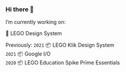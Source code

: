 ### Hi there 👋

I’m currently working on: 

🌱 LEGO Design System


Previously:
`2021` 📦 LEGO Klik Design System  
`2021` 📦 Google I/O  
`2020` 📦 LEGO Education Spike Prime Essentials  


<!--
**jorgenskogmo/jorgenskogmo** is a ✨ _special_ ✨ repository because its `README.md` (this file) appears on your GitHub profile.

Here are some ideas to get you started:

- 🔭 I’m currently working on ...
- 🌱 I’m currently learning ...
- 👯 I’m looking to collaborate on ...
- 🤔 I’m looking for help with ...
- 💬 Ask me about ...
- 📫 How to reach me: ...
- 😄 Pronouns: ...
- ⚡ Fun fact: ...
-->
